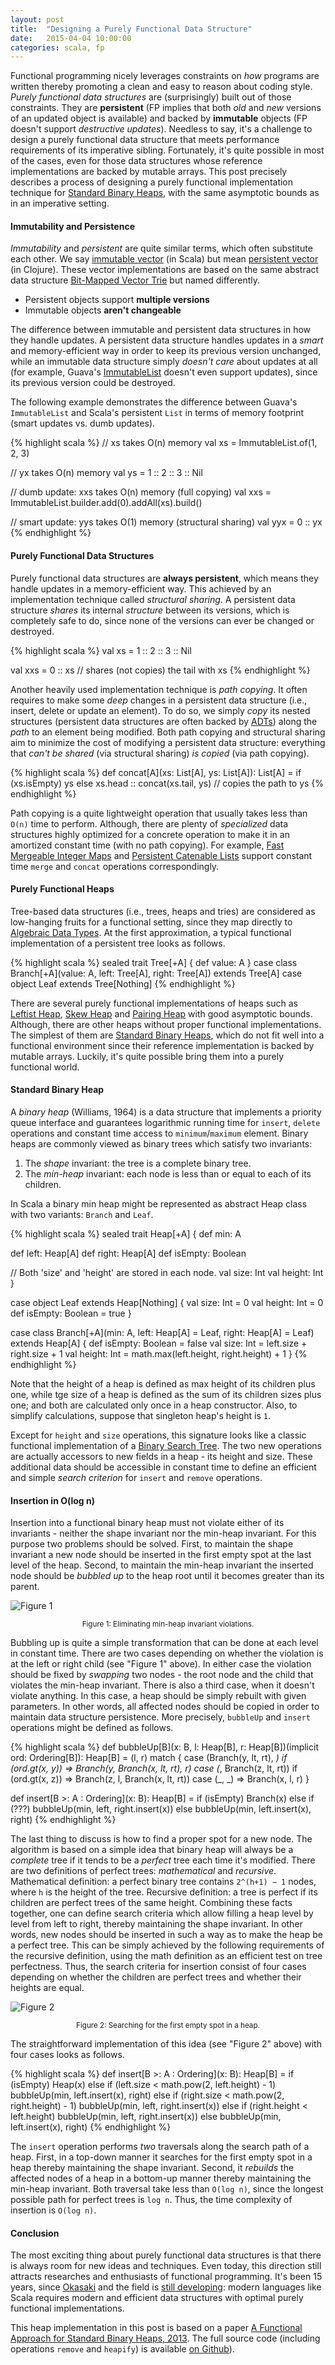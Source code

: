 ```yaml
---
layout: post
title:  "Designing a Purely Functional Data Structure"
date:   2015-04-04 10:00:00
categories: scala, fp
---
```


Functional programming nicely leverages constraints on _how_ programs are written thereby promoting a clean and easy to reason about coding style. *Purely functional data structures* are (surprisingly) built out of those constraints. They are **persistent** (FP implies that both _old_ and _new_ versions of an updated object is available) and backed by **immutable** objects (FP doesn't support _destructive updates_). Needless to say, it's a challenge to design a purely functional data structure that meets performance requirements of its imperative sibling. Fortunately, it's quite possible in most of the cases, even for those data structures whose reference implementations are backed by mutable arrays. This post precisely describes a process of designing a purely functional implementation technique for [Standard Binary Heaps][0], with the same asymptotic bounds as in an imperative setting.

#### Immutability and Persistence

_Immutability_ and _persistent_ are quite similar terms, which often substitute each other. We say [immutable vector][1] (in Scala) but mean [persistent vector][2] (in Clojure). These vector implementations are based on the same abstract data structure [Bit-Mapped Vector Trie][3] but named differently.

* Persistent objects support **multiple versions**
* Immutable objects **aren't changeable**

The difference between immutable and persistent data structures in how they handle updates. A persistent data structure handles updates in a _smart_ and memory-efficient way in order to keep its previous version unchanged, while an immutable data structure simply _doesn't care_ about updates at all (for example, Guava's [ImmutableList][4]  doesn't even support updates), since its previous version could be destroyed.

The following example demonstrates the difference between Guava's `ImmutableList` and Scala's persistent `List` in terms of memory footprint (smart updates vs. dumb updates).

{% highlight scala %}
// xs takes O(n) memory 
val xs = ImmutableList.of(1, 2, 3) 

// yx takes O(n) memory
val ys = 1 :: 2 :: 3 :: Nil

// dumb update: xxs takes O(n) memory (full copying)
val xxs = ImmutableList.builder.add(0).addAll(xs).build()

// smart update: yys takes O(1) memory (structural sharing)
val yyx = 0 :: yx
{% endhighlight %}

#### Purely Functional Data Structures

Purely functional data structures are **always persistent**, which means they handle updates in a memory-efficient way. This achieved by an implementation technique called _structural sharing_. A persistent data structure _shares_ its internal _structure_ between its versions, which is completely safe to do, since none of the versions can ever be changed or destroyed.

{% highlight scala %}
val xs = 1 :: 2 :: 3 :: Nil

val xxs = 0 :: xs // shares (not copies) the tail with xs
{% endhighlight %}

Another heavily used implementation technique is _path copying_. It often requires to make some _deep_ changes in a persistent data structure (i.e., insert, delete or update an element). To do so, we simply _copy_ its nested structures (persistent data structures are often backed by [ADTs][5]) along the _path_ to an element being modified. Both path copying and structural sharing aim to minimize the cost of modifying a persistent data structure: everything that _can't be shared_ (via structural sharing) _is copied_ (via path copying).

{% highlight scala %}
def concat[A](xs: List[A], ys: List[A]): List[A] = 
  if (xs.isEmpty) ys
  else xs.head :: concat(xs.tail, ys) // copies the path to ys
{% endhighlight %}

Path copying is a quite lightweight operation that usually takes less than `O(n)` time to perform. Although, there are plenty of _specialized_ data structures highly optimized for a concrete operation to make it in an amortized constant time (with no path copying). For example, [Fast Mergeable Integer Maps][6] and [Persistent Catenable Lists][7] support constant time `merge` and `concat` operations correspondingly.

#### Purely Functional Heaps

Tree-based data structures (i.e., trees, heaps and tries) are considered as low-hanging fruits for a functional setting, since they map directly to [Algebraic Data Types][5]. At the first approximation, a typical functional implementation of a persistent tree looks as follows.

{% highlight scala %}
sealed trait Tree[+A] { def value: A }
case class Branch[+A](value: A, left: Tree[A], right: Tree[A]) extends Tree[A]
case object Leaf extends Tree[Nothing]
{% endhighlight %}

There are several purely functional implementations of heaps such as [Leftist Heap][8], [Skew Heap][9] and [Pairing Heap][10] with good asymptotic bounds. Although, there are other heaps without proper functional implementations. The simplest of them are [Standard Binary Heaps][0], which do not fit well into a functional environment since their reference implementation is backed by mutable arrays. Luckily, it's quite possible bring them into a purely functional world.

#### Standard Binary Heap

A _binary heap_ (Williams, 1964) is a data structure that implements a priority queue interface and guarantees logarithmic running time for `insert`, `delete` operations and constant time access to `minimum`/`maximum` element. Binary heaps are commonly viewed as binary trees which satisfy two invariants:

1. The _shape_ invariant: the tree is a complete binary tree.
2. The _min-heap_ invariant: each node is less than or equal to each of its
children.

In Scala a binary min heap might be represented as abstract Heap class with two variants: `Branch` and `Leaf`.

{% highlight scala %}
sealed trait Heap[+A] {
  def min: A
 
  def left: Heap[A]
  def right: Heap[A]
  def isEmpty: Boolean
 
  // Both 'size' and 'height' are stored in each node.
  val size: Int
  val height: Int
}

case object Leaf extends Heap[Nothing] {
  val size: Int = 0
  val height: Int = 0
  def isEmpty: Boolean = true
}
 
case class Branch[+A](min: A, left: Heap[A] = Leaf, right: Heap[A] = Leaf) extends Heap[A] {
  def isEmpty: Boolean = false
  val size: Int = left.size + right.size + 1
  val height: Int = math.max(left.height, right.height) + 1
}
{% endhighlight %}

Note that the height of a heap is defined as max height of its children plus one, while tge size of a heap is defined as the sum of its children sizes plus one; and both are calculated only once in a heap constructor. Also, to simplify calculations, suppose that singleton heap's height is `1`.

Except for `height` and `size` operations, this signature looks like a classic functional implementation of a [Binary Search Tree][11]. The two new operations are actually accessors to new fields in a heap - its height and size. These additional data should be accessible in constant time to define an efficient and simple _search criterion_ for `insert` and `remove` operations.

#### Insertion in O(log n)

Insertion into a functional binary heap must not violate either of its invariants - neither the shape invariant nor the min-heap invariant. For this purpose two problems should be solved. First, to maintain the shape invariant a new node should be inserted in the first empty spot at the last level of the heap. Second, to maintain the min-heap invariant the inserted node should be _bubbled up_ to the heap root until it becomes greater than its parent.

![Figure 1](/images/designing-a-pfds/figure-1.png)
<center><small>Figure 1: Eliminating min-heap invariant violations.</small></center>

Bubbling up is quite a simple transformation that can be done at each level in constant time. There are two cases depending on whether the violation is at the left or right child (see "Figure 1" above). In either case the violation should be fixed by _swapping_ two nodes - the root node and the child that violates the min-heap invariant. There is also a third case, when it doesn't violate anything. In this case, a heap should be simply rebuilt with given parameters. In other words, all affected nodes should be copied in order to maintain data structure persistence. More precisely, `bubbleUp` and `insert` operations might be defined as follows.

{% highlight scala %}
def bubbleUp[B](x: B, l: Heap[B], r: Heap[B])(implicit ord: Ordering[B]): Heap[B] = (l, r) match {
  case (Branch(y, lt, rt), _) if (ord.gt(x, y)) => 
    Branch(y, Branch(x, lt, rt), r)
  case (_, Branch(z, lt, rt)) if (ord.gt(x, z)) => 
    Branch(z, l, Branch(x, lt, rt))
  case (_, _) => 
    Branch(x, l, r)
}

def insert[B >: A : Ordering](x: B): Heap[B] =
  if (isEmpty) Branch(x)
  else if (???) bubbleUp(min, left, right.insert(x))
  else bubbleUp(min, left.insert(x), right)
{% endhighlight %}

The last thing to discuss is how to find a proper spot for a new node. The algorithm is based on a simple idea that binary heap will always be a _complete_ tree if it tends to be a _perfect_ tree each time it's modified. There are two definitions of perfect trees: _mathematical_ and _recursive_. Mathematical definition: a perfect binary tree contains `2^(h+1) − 1` nodes, where `h` is the height of the tree. Recursive definition: a tree is perfect if its children are perfect trees of the same height. Combining these facts together, one can define search criteria which allow filling a heap level by level from left to right, thereby maintaining the shape invariant. In other words, new nodes should be inserted in such a way as to make the heap be a perfect tree. This can be simply achieved by the following requirements of the recursive definition, using the math definition as an efficient test on tree perfectness. Thus, the search criteria for insertion consist of four cases depending on whether the children are perfect trees and whether their heights are equal.

![Figure 2](/images/designing-a-pfds/figure-2.png)
<center><small>Figure 2: Searching for the first empty spot in a heap.</small></center>

The straightforward implementation of this idea (see "Figure 2" above) with four cases looks as follows.

{% highlight scala %}
def insert[B >: A : Ordering](x: B): Heap[B] =
  if (isEmpty) Heap(x)
  else if (left.size < math.pow(2, left.height) - 1)
    bubbleUp(min, left.insert(x), right)
  else if (right.size < math.pow(2, right.height) - 1)
    bubbleUp(min, left, right.insert(x))
  else if (right.height < left.height)
    bubbleUp(min, left, right.insert(x))
  else bubbleUp(min, left.insert(x), right)
{% endhighlight %}

The `insert` operation performs _two_ traversals along the search path of a heap. First, in a top-down manner it searches for the first empty spot in a heap thereby maintaining the shape invariant. Second, it _rebuilds_ the affected nodes of a heap in a bottom-up manner thereby maintaining the min-heap invariant. Both traversal take less than `O(log n)`, since the longest possible path for perfect trees is `log n`. Thus, the time complexity of insertion is `O(log n)`.

#### Conclusion

The most exciting thing about purely functional data structures is that there is always room for new ideas and techniques. Even today, this direction still attracts researches and enthusiasts of functional programming. It's been 15 years, since [Okasaki][11] and the field is [still developing][12]: modern languages like Scala requires modern and efficient data structures with optimal purely functional implementations.

This heap implementation in this post is based on a paper [A Functional Approach for Standard Binary Heaps, 2013][12]. The full source code (including operations `remove` and `heapify`) is available [on Github][13]).

[0]: http://en.wikipedia.org/wiki/Binary_heap
[1]: http://www.scala-lang.org/api/current/index.html#scala.collection.immutable.Vector
[2]: http://clojuredocs.org/clojure_core/clojure.core/vector
[3]: http://en.wikipedia.org/wiki/Hash_array_mapped_trie
[4]: https://github.com/google/guava/blob/master/guava/src/com/google/common/collect/ImmutableList.java
[5]: http://en.wikipedia.org/wiki/Algebraic_data_type
[6]: http://ittc.ku.edu/~andygill/papers/IntMap98.pdf
[7]: http://www.math.tau.ac.il/~haimk/adv-ds-2000/okasaki-kaplan-tarjan-sicomp.ps
[8]: https://github.com/vkostyukov/scalacaster/blob/master/src/heap/LeftistHeap.scala
[9]: https://github.com/vkostyukov/scalacaster/blob/master/src/heap/SkewHeap.scala
[10]: https://github.com/vkostyukov/scalacaster/blob/master/src/heap/PairingHeap.scala
[11]: https://wiki.rice.edu/confluence/download/attachments/2761212/Okasaki-Red-Black.pdf
[11]: http://www.amazon.com/Purely-Functional-Structures-Chris-Okasaki/dp/0521663504
[12]: http://cstheory.stackexchange.com/questions/1539/whats-new-in-purely-functional-data-structures-since-okasaki
[13]: http://arxiv.org/pdf/1312.4666v1.pdf
[14]: https://github.com/vkostyukov/scalacaster/blob/master/src/heap/StandardHeap.scala
